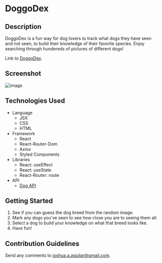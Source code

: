 # DoggoDex

## Description

DoggoDex is a fun way for dog lovers to track what dogs they have seen and not seen, to build their knowledge of their favorite species. Enjoy searching through hundereds of pictures of different dogs!

Link to [DoggoDex](https://intense-meadow-15815.herokuapp.com/).

## Screenshot

![image](https://user-images.githubusercontent.com/62955391/138574803-f5a8d85e-3e38-4e5e-84dd-f0b68e590996.png)

## Technologies Used

* Language
  * JSX
  * CSS
  * HTML
* Framework
  * React
  * React-Router-Dom
  * Axios
  * Styled Components
* Libraries
  * React: useEffect
  * React: useState
  * React-Router: route
* API
  * [Dog API](https://dog.ceo/dog-api/)
## Getting Started

1. See if you can guess the dog breed from the random image.
2. Mark any dogs you've seen to see how close you are to seeing them all.
3. Select a dog to build your knowledge on what that breed looks like.
4. Have fun!

## Contribution Guidelines

Send any comments to joshua.a.aguilar@gmail.com.

